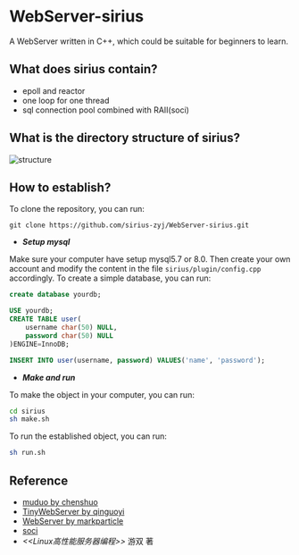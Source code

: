 # WebServer-sirius

A WebServer written in C++, which could be suitable for beginners to learn.

## What does sirius contain?

+ epoll and reactor
+ one loop for one thread
+ sql connection pool combined with RAII(soci)

## What is the directory structure of sirius?

![structure](https://img1.imgtp.com/2023/07/21/lTH2sZyP.png)

## How to establish?

To clone the repository, you can run:

```git
git clone https://github.com/sirius-zyj/WebServer-sirius.git
```

+ ***Setup mysql***
  
Make sure your computer have setup mysql5.7 or 8.0.
Then create your own account and modify the content in the file `sirius/plugin/config.cpp` accordingly.
To create a simple database, you can run:

```sql
create database yourdb;

USE yourdb;
CREATE TABLE user(
    username char(50) NULL,
    password char(50) NULL
)ENGINE=InnoDB;

INSERT INTO user(username, password) VALUES('name', 'password');
```

+ ***Make and run***
  
To make the object in your computer, you can run:

```sh
cd sirius
sh make.sh
```

To run the established object, you can run:

```sh
sh run.sh
```

## Reference

+ [muduo by chenshuo](https://github.com/chenshuo/muduo)
+ [TinyWebServer by qinguoyi](https://github.com/qinguoyi/TinyWebServer)
+ [WebServer by markparticle](https://github.com/markparticle/WebServer)
+ [soci](https://github.com/SOCI/soci)
+ *<<Linux高性能服务器编程>>*   游双 著